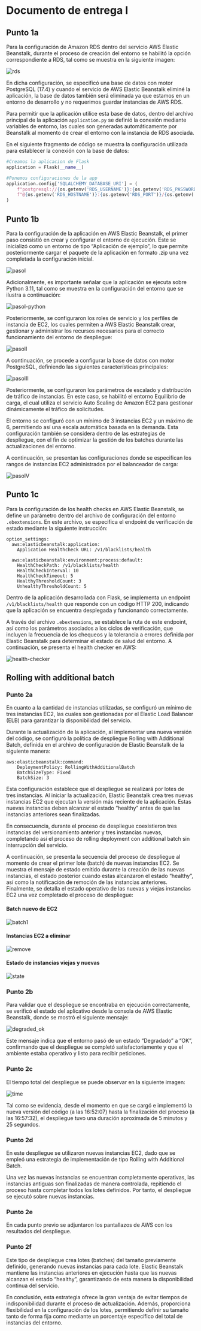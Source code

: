 # Documento de entrega I

## Punto 1a
Para la configuración de Amazon RDS dentro del servicio AWS Elastic Beanstalk, durante el proceso de creación del entorno se habilitó la opción correspondiente a RDS, tal como se muestra en la siguiente imagen:

![rds](rds.png)

En dicha configuración, se especificó una base de datos con motor PostgreSQL (17.4) y cuando el servicio de AWS Elastic Beanstalk eliminé la aplicación, la base de datos también será eliminada ya que estamos en un entorno de desarrollo y no requerimos guardar instancias de AWS RDS.

Para permitir que la aplicación utilice esta base de datos, dentro del archivo principal de la aplicación `application.py` se definió la conexión mediante variables de entorno, las cuales son generadas automáticamente por Beanstalk al momento de crear el entorno con la instancia de RDS asociada.

En el siguiente fragmento de código se muestra la configuración utilizada para establecer la conexión con la base de datos:

```python
#Creamos la aplicacion de Flask
application = Flask(__name__)

#Ponemos configuraciones de la app
application.config['SQLALCHEMY_DATABASE_URI'] = (
    f"postgresql://{os.getenv('RDS_USERNAME')}:{os.getenv('RDS_PASSWORD')}"
    f"@{os.getenv('RDS_HOSTNAME')}:{os.getenv('RDS_PORT')}/{os.getenv('RDS_DB_NAME')}"
)
```

## Punto 1b

Para la configuración de la aplicación en AWS Elastic Beanstalk, el primer paso consistió en crear y configurar el entorno de ejecución. Este se inicializó como un entorno de tipo “Aplicación de ejemplo”, lo que permite posteriormente cargar el paquete de la aplicación en formato .zip una vez completada la configuración inicial.

![pasoI](./paso%20I%20-%20app.png)

Adicionalmente, es importante señalar que la aplicación se ejecuta sobre Python 3.11, tal como se muestra en la configuración del entorno que se ilustra a continuación:

![pasoI-python](paso%20I%20-%20Python.png)

Posteriormente, se configuraron los roles de servicio y los perfiles de instancia de EC2, los cuales permiten a AWS Elastic Beanstalk crear, gestionar y administrar los recursos necesarios para el correcto funcionamiento del entorno de despliegue:

![pasoII](pasoII.png)

A continuación, se procede a configurar la base de datos con motor PostgreSQL, definiendo las siguientes características principales:

![pasoIII](pasoIII.png)

Posteriormente, se configuraron los parámetros de escalado y distribución de tráfico de instancias. En este caso, se habilitó el entorno Equilibrio de carga, el cual utiliza el servicio Auto Scaling de Amazon EC2 para gestionar dinámicamente el tráfico de solicitudes.

El entorno se configuró con un mínimo de 3 instancias EC2 y un máximo de 6, permitiendo así una escala automática basada en la demanda. Esta configuración también se considera dentro de las estrategias de despliegue, con el fin de optimizar la gestión de los batches durante las actualizaciones del entorno.

A continuación, se presentan las configuraciones donde se especifican los rangos de instancias EC2 administrados por el balanceador de carga:

![pasoIV](pasoIV.png)

## Punto 1c

Para la configuración de los health checks en AWS Elastic Beanstalk, se define un parámetro dentro del archivo de configuración del entorno `.ebextensions`. En este archivo, se especifica el endpoint de verificación de estado mediante la siguiente instrucción:

```
option_settings:
  aws:elasticbeanstalk:application:
    Application Healthcheck URL: /v1/blacklists/health

  aws:elasticbeanstalk:environment:process:default:
    HealthCheckPath: /v1/blacklists/health
    HealthCheckInterval: 10
    HealthCheckTimeout: 5
    HealthyThresholdCount: 3
    UnhealthyThresholdCount: 5
```

Dentro de la aplicación desarrollada con Flask, se implementa un endpoint `/v1/blacklists/health` que responde con un código HTTP 200, indicando que la aplicación se encuentra desplegada y funcionando correctamente.

A través del archivo `.ebextensions`, se establece la ruta de este endpoint, así como los parámetros asociados a los ciclos de verificación, que incluyen la frecuencia de los chequeos y la tolerancia a errores definida por Elastic Beanstalk para determinar el estado de salud del entorno. A continuación, se presenta el health checker en AWS:

![health-checker](health_checker.png)

## Rolling with additional batch

### Punto 2a

En cuanto a la cantidad de instancias utilizadas, se configuró un mínimo de tres instancias EC2, las cuales son gestionadas por el Elastic Load Balancer (ELB) para garantizar la disponibilidad del servicio.

Durante la actualización de la aplicación, al implementar una nueva versión del código, se configuró la política de despliegue Rolling with Additional Batch, definida en el archivo de configuración de Elastic Beanstalk de la siguiente manera:

```
aws:elasticbeanstalk:command:
    DeploymentPolicy: RollingWithAdditionalBatch
    BatchSizeType: Fixed
    BatchSize: 3
```

Esta configuración establece que el despliegue se realizará por lotes de tres instancias. Al iniciar la actualización, Elastic Beanstalk crea tres nuevas instancias EC2 que ejecutan la versión más reciente de la aplicación. Estas nuevas instancias deben alcanzar el estado “healthy” antes de que las instancias anteriores sean finalizadas.

En consecuencia, durante el proceso de despliegue coexistieron tres instancias del versionamiento anterior y tres instancias nuevas, completando así el proceso de rolling deployment con additional batch sin interrupción del servicio.

A continuación, se presenta la secuencia del proceso de despliegue al momento de crear el primer lote (batch) de nuevas instancias EC2. Se muestra el mensaje de estado emitido durante la creación de las nuevas instancias, el estado posterior cuando estas alcanzaron el estado “healthy”, así como la notificación de remoción de las instancias anteriores. Finalmente, se detalla el estado operativo de las nuevas y viejas instancias EC2 una vez completado el proceso de despliegue:

#### **Batch nuevo de EC2**
![batch1](./rolling_add_batch/batch1.png)

#### **Instancias EC2 a eliminar**
![remove](./rolling_add_batch/remove_ec2.png)

#### **Estado de instancias viejas y nuevas**
![state](./rolling_add_batch/state.png)

### Punto 2b

Para validar que el despliegue se encontraba en ejecución correctamente, se verificó el estado del aplicativo desde la consola de AWS Elastic Beanstalk, donde se mostró el siguiente mensaje:

![degraded_ok](./rolling_add_batch/degradado_ok.png)

Este mensaje indica que el entorno pasó de un estado “Degradado” a “OK”, confirmando que el despliegue se completó satisfactoriamente y que el ambiente estaba operativo y listo para recibir peticiones.

### Punto 2c

El tiempo total del despliegue se puede observar en la siguiente imagen:

![time](./rolling_add_batch/time.png)

Tal como se evidencia, desde el momento en que se cargó e implementó la nueva versión del código (a las 16:52:07) hasta la finalización del proceso (a las 16:57:32), el despliegue tuvo una duración aproximada de 5 minutos y 25 segundos.

### Punto 2d

En este despliegue se utilizaron nuevas instancias EC2, dado que se empleó una estrategia de implementación de tipo Rolling with Additional Batch.

Una vez las nuevas instancias se encuentran completamente operativas, las instancias antiguas son finalizadas de manera controlada, repitiendo el proceso hasta completar todos los lotes definidos. Por tanto, el despliegue se ejecutó sobre nuevas instancias.

### Punto 2e

En cada punto previo se adjuntaron los pantallazos de AWS con los resultados del despliegue.

### Punto 2f

Este tipo de despliegue crea lotes (batches) del tamaño previamente definido, generando nuevas instancias para cada lote. Elastic Beanstalk mantiene las instancias anteriores en ejecución hasta que las nuevas alcanzan el estado “healthy”, garantizando de esta manera la disponibilidad continua del servicio.

En conclusión, esta estrategia ofrece la gran ventaja de evitar tiempos de indisponibilidad durante el proceso de actualización. Además, proporciona flexibilidad en la configuración de los lotes, permitiendo definir su tamaño tanto de forma fija como mediante un porcentaje específico del total de instancias del entorno.
